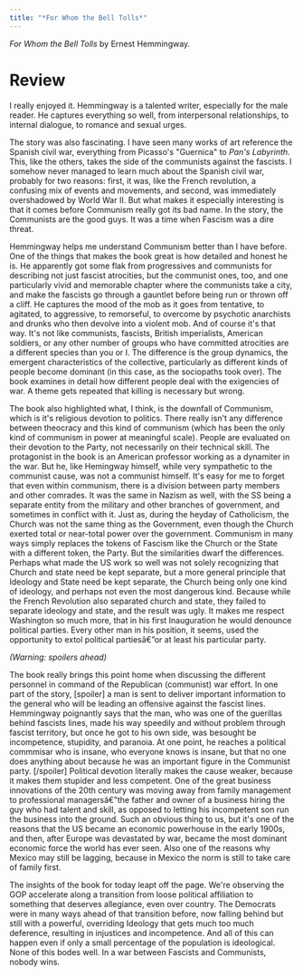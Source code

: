 ```yaml
---
title: "*For Whom the Bell Tolls*"
---
```


*For Whom the Bell Tolls* by Ernest Hemmingway.

# Review
I really enjoyed it. Hemmingway is a talented writer, especially for the male reader. He captures everything so well, from interpersonal relationships, to internal dialogue, to romance and sexual urges. 

The story was also fascinating. I have seen many works of art reference the Spanish civil war, everything from Picasso's "Guernica" to *Pan's Labyrinth*. This, like the others, takes the side of the communists against the fascists. I somehow never managed to learn much about the Spanish civil war, probably for two reasons: first, it was, like the French revolution, a confusing mix of events and movements, and second, was immediately overshadowed by World War II. But what makes it especially interesting is that it comes before Communism really got its bad name. In the story, the Communists are the good guys. It was a time when Fascism was a dire threat. 

Hemmingway helps me understand Communism better than I have before. One of the things that makes the book great is how detailed and honest he is. He apparently got some flak from progressives and communists for describing not just fascist atrocities, but the communist ones, too, and one particularly vivid and memorable chapter where the communists take a city, and make the fascists go through a gauntlet before being run or thrown off a cliff. He captures the mood of the mob as it goes from tentative, to agitated, to aggressive, to remorseful, to overcome by psychotic anarchists and drunks who then devolve into a violent mob. And of course it's that way. It's not like communists, fascists, British imperialists, American soldiers, or any other number of groups who have committed atrocities are a different species than you or I. The difference is the group dynamics, the emergent characteristics of the collective, particularly as different kinds of people become dominant (in this case, as the sociopaths took over). The book examines in detail how different people deal with the exigencies of war. A theme gets repeated that killing is necessary but wrong. 

The book also highlighted what, I think, is the downfall of Communism, which is it's religious devotion to politics. There really isn't any difference between theocracy and this kind of communism (which has been the only kind of communism in power at meaningful scale). People are evaluated on their devotion to the Party, not necessarily on their technical skill. The protagonist in the book is an American professor working as a dynamiter in the war. But he, like Hemingway himself, while very sympathetic to the communist cause, was not a communist himself. It's easy for me to forget that even within communism, there is a division between party members and other comrades. It was the same in Nazism as well, with the SS being a separate entity from the military and other branches of government, and sometimes in conflict with it. Just as, during the heyday of Catholicism, the Church was not the same thing as the Government, even though the Church exerted total or near-total power over the government. Communism in many ways simply replaces the tokens of Fascism like the Church or the State with a different token, the Party. But the similarities dwarf the differences. Perhaps what made the US work so well was not solely recognizing that Church and state need be kept separate, but a more general principle that Ideology and State need be kept separate, the Church being only one kind of ideology, and perhaps not even the most dangerous kind. Because while the French Revolution also separated church and state, they failed to separate ideology and state, and the result was ugly. It makes me respect Washington so much more, that in his first Inauguration he would denounce political parties. Every other man in his position, it seems, used the opportunity to extol political partiesâ€”or at least his particular party. 

_(Warning: spoilers ahead)_

The book really brings this point home when discussing the different personnel in command of the Republican (communist) war effort. In one part of the story, [spoiler] a man is sent to deliver important information to the general who will be leading an offensive against the fascist lines. Hemmingway poignantly says that the man, who was one of the guerillas behind fascists lines, made his way speedily and without problem through fascist territory, but once he got to his own side, was besought be incompetence, stupidity, and paranoia. At one point, he reaches a political commmisar who is insane, who everyone knows is insane, but that no one does anything about because he was an important figure in the Communist party. [/spoiler] Political devotion literally makes the cause weaker, because it makes them stupider and less competent. One of the great business innovations of the 20th century was moving away from family management to professional managersâ€”the father and owner of a business hiring the guy who had talent and skill, as opposed to letting his incompetent son run the business into the ground. Such an obvious thing to us, but it's one of the reasons that the US became an economic powerhouse in the early 1900s, and then, after Europe was devastated by war, became the most dominant economic force the world has ever seen. Also one of the reasons why Mexico may still be lagging, because in Mexico the norm is still to take care of family first.

The insights of the book for today leapt off the page. We're observing the GOP accelerate along a transition from loose political affiliation to something that deserves allegiance, even over country. The Democrats were in many ways ahead of that transition before, now falling behind but still with a powerful, overriding Ideology that gets much too much deference, resulting in injustices and incompetence. And all of this can happen even if only a small percentage of the population is ideological. None of this bodes well. In a war between Fascists and Communists, nobody wins.